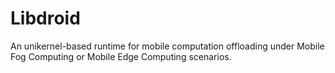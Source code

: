 # Libdroid
An unikernel-based runtime for mobile computation offloading under Mobile Fog Computing or Mobile Edge Computing scenarios.
